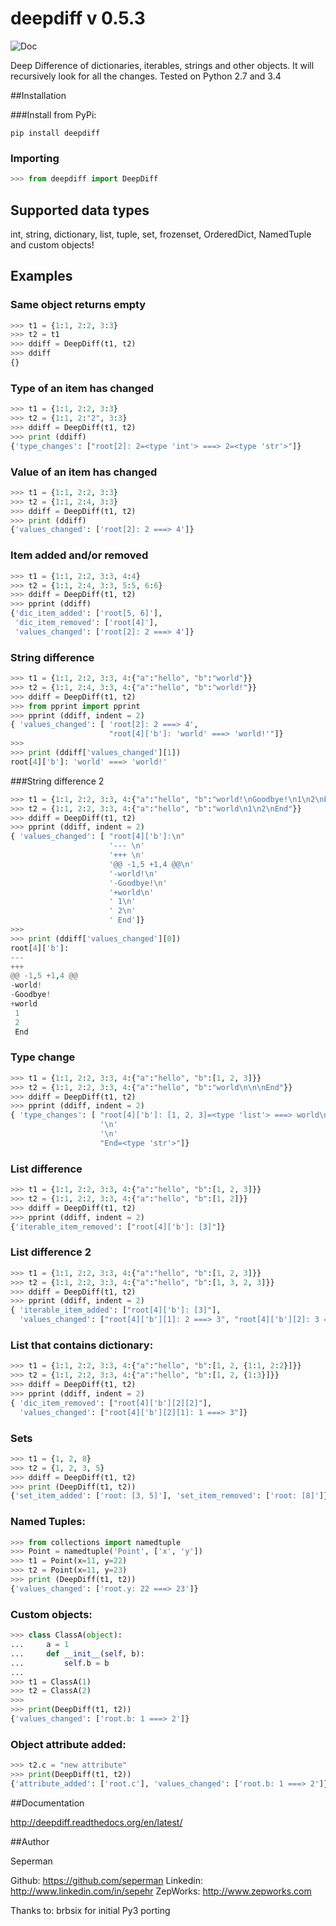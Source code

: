 # deepdiff v 0.5.3

![Doc](https://readthedocs.org/projects/deepdiff/badge/?version=latest)

Deep Difference of dictionaries, iterables, strings and other objects. It will recursively look for all the changes.
Tested on Python 2.7 and 3.4

##Installation

###Install from PyPi:

    pip install deepdiff

### Importing

```python
>>> from deepdiff import DeepDiff
```

## Supported data types

int, string, dictionary, list, tuple, set, frozenset, OrderedDict, NamedTuple and custom objects!


## Examples

### Same object returns empty

```python
>>> t1 = {1:1, 2:2, 3:3}
>>> t2 = t1
>>> ddiff = DeepDiff(t1, t2)
>>> ddiff
{}
```

### Type of an item has changed

```python
>>> t1 = {1:1, 2:2, 3:3}
>>> t2 = {1:1, 2:"2", 3:3}
>>> ddiff = DeepDiff(t1, t2)
>>> print (ddiff)
{'type_changes': ["root[2]: 2=<type 'int'> ===> 2=<type 'str'>"]}
```

### Value of an item has changed

```python
>>> t1 = {1:1, 2:2, 3:3}
>>> t2 = {1:1, 2:4, 3:3}
>>> ddiff = DeepDiff(t1, t2)
>>> print (ddiff)
{'values_changed': ['root[2]: 2 ===> 4']}
```

### Item added and/or removed

```python
>>> t1 = {1:1, 2:2, 3:3, 4:4}
>>> t2 = {1:1, 2:4, 3:3, 5:5, 6:6}
>>> ddiff = DeepDiff(t1, t2)
>>> pprint (ddiff)
{'dic_item_added': ['root[5, 6]'],
 'dic_item_removed': ['root[4]'],
 'values_changed': ['root[2]: 2 ===> 4']}
```

### String difference

```python
>>> t1 = {1:1, 2:2, 3:3, 4:{"a":"hello", "b":"world"}}
>>> t2 = {1:1, 2:4, 3:3, 4:{"a":"hello", "b":"world!"}}
>>> ddiff = DeepDiff(t1, t2)
>>> from pprint import pprint
>>> pprint (ddiff, indent = 2)
{ 'values_changed': [ 'root[2]: 2 ===> 4',
                      "root[4]['b']: 'world' ===> 'world!'"]}
>>>
>>> print (ddiff['values_changed'][1])
root[4]['b']: 'world' ===> 'world!'
```

###String difference 2

```python
>>> t1 = {1:1, 2:2, 3:3, 4:{"a":"hello", "b":"world!\nGoodbye!\n1\n2\nEnd"}}
>>> t2 = {1:1, 2:2, 3:3, 4:{"a":"hello", "b":"world\n1\n2\nEnd"}}
>>> ddiff = DeepDiff(t1, t2)
>>> pprint (ddiff, indent = 2)
{ 'values_changed': [ "root[4]['b']:\n"
                      '--- \n'
                      '+++ \n'
                      '@@ -1,5 +1,4 @@\n'
                      '-world!\n'
                      '-Goodbye!\n'
                      '+world\n'
                      ' 1\n'
                      ' 2\n'
                      ' End']}
>>>
>>> print (ddiff['values_changed'][0])
root[4]['b']:
--- 
+++ 
@@ -1,5 +1,4 @@
-world!
-Goodbye!
+world
 1
 2
 End
```

### Type change

```python
>>> t1 = {1:1, 2:2, 3:3, 4:{"a":"hello", "b":[1, 2, 3]}}
>>> t2 = {1:1, 2:2, 3:3, 4:{"a":"hello", "b":"world\n\n\nEnd"}}
>>> ddiff = DeepDiff(t1, t2)
>>> pprint (ddiff, indent = 2)
{ 'type_changes': [ "root[4]['b']: [1, 2, 3]=<type 'list'> ===> world\n"
                    '\n'
                    '\n'
                    "End=<type 'str'>"]}
```

### List difference

```python
>>> t1 = {1:1, 2:2, 3:3, 4:{"a":"hello", "b":[1, 2, 3]}}
>>> t2 = {1:1, 2:2, 3:3, 4:{"a":"hello", "b":[1, 2]}}
>>> ddiff = DeepDiff(t1, t2)
>>> pprint (ddiff, indent = 2)
{'iterable_item_removed': ["root[4]['b']: [3]"]}
```

### List difference 2

```python
>>> t1 = {1:1, 2:2, 3:3, 4:{"a":"hello", "b":[1, 2, 3]}}
>>> t2 = {1:1, 2:2, 3:3, 4:{"a":"hello", "b":[1, 3, 2, 3]}}
>>> ddiff = DeepDiff(t1, t2)
>>> pprint (ddiff, indent = 2)
{ 'iterable_item_added': ["root[4]['b']: [3]"],
  'values_changed': ["root[4]['b'][1]: 2 ===> 3", "root[4]['b'][2]: 3 ===> 2"]}
```

### List that contains dictionary:

```python
>>> t1 = {1:1, 2:2, 3:3, 4:{"a":"hello", "b":[1, 2, {1:1, 2:2}]}}
>>> t2 = {1:1, 2:2, 3:3, 4:{"a":"hello", "b":[1, 2, {1:3}]}}
>>> ddiff = DeepDiff(t1, t2)
>>> pprint (ddiff, indent = 2)
{ 'dic_item_removed': ["root[4]['b'][2][2]"],
  'values_changed': ["root[4]['b'][2][1]: 1 ===> 3"]}
```

### Sets

```python
>>> t1 = {1, 2, 8}
>>> t2 = {1, 2, 3, 5}
>>> ddiff = DeepDiff(t1, t2)
>>> print (DeepDiff(t1, t2))
{'set_item_added': ['root: [3, 5]'], 'set_item_removed': ['root: [8]']}
```

### Named Tuples:

```python
>>> from collections import namedtuple
>>> Point = namedtuple('Point', ['x', 'y'])
>>> t1 = Point(x=11, y=22)
>>> t2 = Point(x=11, y=23)
>>> print (DeepDiff(t1, t2))
{'values_changed': ['root.y: 22 ===> 23']}
```

### Custom objects:

```python
>>> class ClassA(object):
...     a = 1
...     def __init__(self, b):
...         self.b = b
...
>>> t1 = ClassA(1)
>>> t2 = ClassA(2)
>>>
>>> print(DeepDiff(t1, t2))
{'values_changed': ['root.b: 1 ===> 2']}
```

### Object attribute added:

```python
>>> t2.c = "new attribute"
>>> print(DeepDiff(t1, t2))
{'attribute_added': ['root.c'], 'values_changed': ['root.b: 1 ===> 2']}
```


##Documentation

<http://deepdiff.readthedocs.org/en/latest/>

##Author

Seperman

Github:  <https://github.com/seperman>
Linkedin:  <http://www.linkedin.com/in/sepehr>
ZepWorks:   <http://www.zepworks.com>

Thanks to:
brbsix for initial Py3 porting
